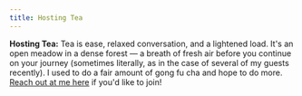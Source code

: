 ```yaml
---
title: Hosting Tea
---
```


**Hosting Tea:** Tea is ease, relaxed conversation, and a lightened load. It's an open meadow in a dense forest — a breath of fresh air before you continue on your journey (sometimes literally, as in the case of several of my guests recently). I used to do a fair amount of gong fu cha and hope to do more. [Reach out at me here](mailto:hi+tea@jasonwa.ng) if you'd like to join!
